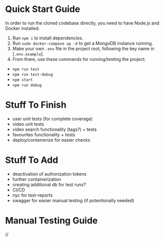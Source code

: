 # Quick Start Guide
In order to run the cloned codebase directly, you need to have Node.js and Docker installed.

1. Run `npm i` to install dependencies.
2. Run `sudo docker-compose up -d` to get a MongoDB instance running.
3. Make your own `.env` file in the project root, following the key name in [`.env.example`].
4. From there, use these commands for running/testing the project:
  - `npm run test`
  - `npm run test-debug`
  - `npm start`
  - `npm run debug`

# Stuff To Finish
 - user unit tests (for complete coverage)
 - video unit tests
 - video search functionality (tags?) + tests
 - favourites functionality + tests
 - deploy/containerize for easier checks
 
# Stuff To Add
 - deactivation of authorization tokens
 - further containerization
 - creating additional db for test runs?
 - CI/CD
 - nyc for test-reports
 - swagger for easier manual testing (if potentionally needed)

# Manual Testing Guide
 //